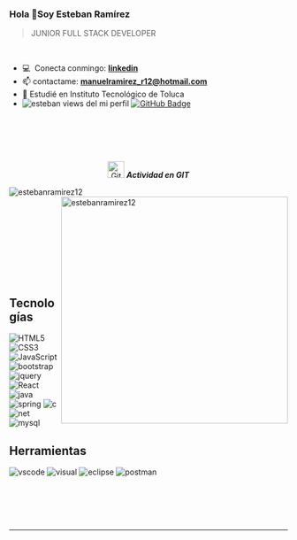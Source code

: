 
### Hola 👋Soy Esteban Ramírez

> JUNIOR FULL STACK DEVELOPER
<br />

- :computer: &nbsp;Conecta conmingo: **[linkedin]**
- 📫 contactame: **manuelramirez_r12@hotmail.com**
- 📝 Estudié en Instituto Tecnológico de Toluca
- 	<img src="https://komarev.com/ghpvc/?username=EstebanRamirez12&label=Profile%20views&color=brightgreen&style=plastic" alt="esteban views del mi perfil" /> 
	<a href="https://github.com/EstebanRamirez12?tab=followers"><img src="https://img.shields.io/github/followers/EstebanRamirez12?label=Followers&style=social" alt="GitHub Badge"></a>
<br><br><br><br>

<p align="center">
 <img src="https://media.giphy.com/media/W5eoZHPpUx9sapR0eu/giphy.gif" width="30" alt="Git"/>&nbsp;<i><b>Actividad en GIT</b></i>
</p>
 
<p>
 <img align="left" src="https://github-readme-stats.vercel.app/api/top-langs?username=EstebanRamirez12&langs_count=10&show_icons=true&locale=en&layout=compact&theme=chartreuse-dark" alt="estebanramirez12" />
</p>
<p>&nbsp;<img align="right" src="https://github-readme-stats.vercel.app/api?username=estebanRamirez12&show_icons=true&locale=en&theme=chartreuse-dark" alt="estebanramirez12" width="410"/>
</p>

<br><br><br><br><br><br><br><br>

## Tecnologías


<div>
  <img  alt="HTML5" src="https://img.shields.io/badge/html5-%23E34F26.svg?style=for-the-badge&logo=html5&logoColor=white"/>
  <img  alt="CSS3" src="https://img.shields.io/badge/css3-%231572B6.svg?style=for-the-badge&logo=css3&logoColor=white"/>
  <img  alt="JavaScript" src="https://img.shields.io/badge/javascript-%23323330.svg?style=for-the-badge&logo=javascript&logoColor=%23F7DF1E"/>
  <img  alt="bootstrap" src ="https://img.shields.io/badge/Bootstrap-563D7C?style=for-the-badge&logo=bootstrap&logoColor=white"/>
  <img  alt="jquery" src ="https://img.shields.io/badge/Jquery-0769AD?style=for-the-badge&logo=jquery&logoColor=white"/>
  <img  alt="React" src="https://img.shields.io/badge/react-%2320232a.svg?style=for-the-badge&logo=react&logoColor=%2361DAFB"/>
  <img  alt="java" src ="https://img.shields.io/badge/Java-ED8B00?style=for-the-badge&logo=java&logoColor=white"/>
  <img  alt="spring" src ="https://img.shields.io/badge/Spring-6DB33F?style=for-the-badge&logo=spring&logoColor=white"/>
  <img  alt="c" src ="https://img.shields.io/badge/c%20sharp-512BD4?style=for-the-badge&logo=csharp&logoColor=white"/>  
  <img  alt="net" src ="https://img.shields.io/badge/.NET-512BD4?style=for-the-badge"/>
  <img  alt="mysql" src ="https://img.shields.io/badge/MySQL-4479A1?style=for-the-badge&logo=mysql&logoColor=white"/>
</div>

## Herramientas


<div>
  <img  alt="vscode" src="https://img.shields.io/badge/Visual_Studio_Code-0078D4?style=for-the-badge&logo=visual%20studio%20code&logoColor=white"/> 
  <img  alt="visual" src="https://img.shields.io/badge/Visual%20Studio-007ACC?style=for-the-badge&logo=visualstudio&logoColor=white"/> 
  <img  alt="eclipse" src="https://img.shields.io/badge/Eclipse-2C2255?style=for-the-badge&logo=eclipse&logoColor=white"/>
  <img  alt="postman" src="https://img.shields.io/badge/postman-FF6C37?style=for-the-badge&logo=postman&logoColor=white"/>
 </div>
 
<br><br><br><br>

[linkedin]: https://www.linkedin.com/in/mesteban12

------
